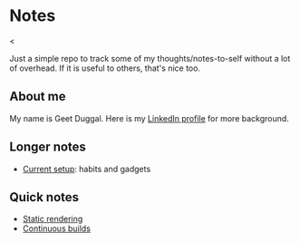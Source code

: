 # Notes
&lt;

Just a simple repo to track some of my thoughts/notes-to-self without a lot of overhead.  If it is useful to others, that's nice too.

## About me

My name is Geet Duggal.  Here is my [LinkedIn profile](www.linkedin.com/in/geet-duggal-14321330) for more background.

## Longer notes

* [Current setup](current-setup.md): habits and gadgets

## Quick notes

* [Static rendering](static-rendering.md)
* [Continuous builds](continuous-builds.md)
